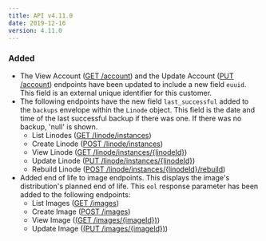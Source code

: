 ```yaml
---
title: API v4.11.0
date: 2019-12-16
version: 4.11.0
---
```


### Added

- The View Account ([GET /account](https://www.linode.com/docs/api/account/#account-view)) and the Update Account ([PUT /account](https://www.linode.com/docs/api/account/#account-update)) endpoints have been updated to include a new field `euuid`. This field is an external unique identifier for this customer.
- The following endpoints have the new field `last_successful` added to the `backups` envelope within the `Linode` object. This field is the date and time of the last successful backup if there was one. If there was no backup, 'null' is shown.
    - List Linodes ([GET /linode/instances](https://www.linode.com/docs/api/linode-instances/#linodes-list))
    - Create Linode ([POST /linode/instances](https://www.linode.com/docs/api/linode-instances/#linode-create))
    - View Linode ([GET /linode/instances/{linodeId}](https://www.linode.com/docs/api/linode-instances/#linode-create))
    - Update Linode ([PUT /linode/instances/{linodeId}](https://www.linode.com/docs/api/linode-instances/#linode-update))
    - Rebuild Linode ([POST /linode/instances/{linodeId}/rebuild](https://www.linode.com/docs/api/linode-instances/#linode-rebuild))
- Added end of life to image endpoints. This displays the image's distribution's planned end of life. This `eol` response parameter has been added to the following endpoints:
    - List Images ([GET /images](https://www.linode.com/docs/api/images/#images-list))
    - Create Image ([POST /images](https://www.linode.com/docs/api/images/#image-create))
    - View Image ([(GET /images/{imageId})](https://www.linode.com/docs/api/images/#image-view))
    - Update Image ([(PUT /images/{imageId})](https://www.linode.com/docs/api/images/#image-update))